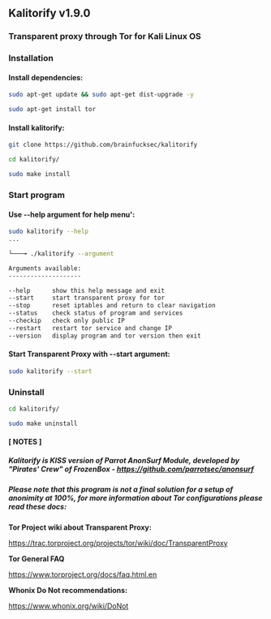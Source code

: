 ## Kalitorify v1.9.0

### Transparent proxy through Tor for Kali Linux OS




### Installation

#### Install dependencies:
```bash
sudo apt-get update && sudo apt-get dist-upgrade -y

sudo apt-get install tor
```


#### Install kalitorify:
```bash
git clone https://github.com/brainfucksec/kalitorify

cd kalitorify/

sudo make install
```




### Start program

#### Use --help argument for help menu':
```bash
sudo kalitorify --help
...

└───╼ ./kalitorify --argument

Arguments available:
--------------------

--help      show this help message and exit
--start     start transparent proxy for tor
--stop      reset iptables and return to clear navigation
--status    check status of program and services
--checkip   check only public IP
--restart   restart tor service and change IP
--version   display program and tor version then exit
```


#### Start Transparent Proxy with --start argument:
```bash
sudo kalitorify --start
```




### Uninstall
```bash
cd kalitorify/

sudo make uninstall
```




#### [ NOTES ]

##### Kalitorify is KISS version of Parrot AnonSurf Module, developed by "Pirates' Crew" of FrozenBox - https://github.com/parrotsec/anonsurf

##### Please note that this program is not a final solution for a setup of anonimity at 100%, for more information about Tor configurations please read these docs:

**Tor Project wiki about Transparent Proxy:**

https://trac.torproject.org/projects/tor/wiki/doc/TransparentProxy


**Tor General FAQ**

https://www.torproject.org/docs/faq.html.en


**Whonix Do Not recommendations:**

https://www.whonix.org/wiki/DoNot
